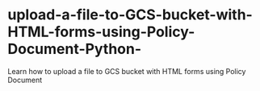 # upload-a-file-to-GCS-bucket-with-HTML-forms-using-Policy-Document-Python-
Learn how to upload a file to GCS bucket with HTML forms using Policy Document

